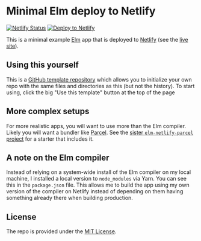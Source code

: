 # Minimal Elm deploy to Netlify

[![Netlify Status](https://api.netlify.com/api/v1/badges/63fc9b73-072a-4fe2-9b05-ac64857bbcd1/deploy-status)](https://app.netlify.com/sites/elm-netlify-minimal/deploys) [![Deploy to Netlify](https://www.netlify.com/img/deploy/button.svg)](https://app.netlify.com/start/deploy?repository=https://github.com/JoelQ/elm-netlify-minimal)

This is a minimal example [Elm](https://elm-lang.org) app that is deployed to
[Netlify](https://www.netlify.com/) (see the [live site](https://elm-netlify-minimal.netlify.app)).

## Using this yourself

This is a [GitHub template repository](https://docs.github.com/en/free-pro-team@latest/github/creating-cloning-and-archiving-repositories/creating-a-repository-from-a-template)
which allows you to initialize your own repo with the same files and directories
as this (but not the history). To start using, click the big "Use this template"
button at the top of the page

## More complex setups

For more realistic apps, you will want to use more than the Elm compiler. Likely
you will want a bundler like [Parcel](https://parceljs.org/). See the [sister
`elm-netlify-parcel` project](https://github.com/JoelQ/elm-netlify-parcel) for a
starter that includes it.

## A note on the Elm compiler

Instead of relying on a system-wide install of the Elm compiler on my local
machine, I installed a local version to `node_modules` via Yarn. You can see
this in the `package.json` file. This allows me to build the app using my own
version of the compiler on Netlify instead of depending on them having something
already there when building production.

## License

The repo is provided under the [MIT License](LICENSE).
